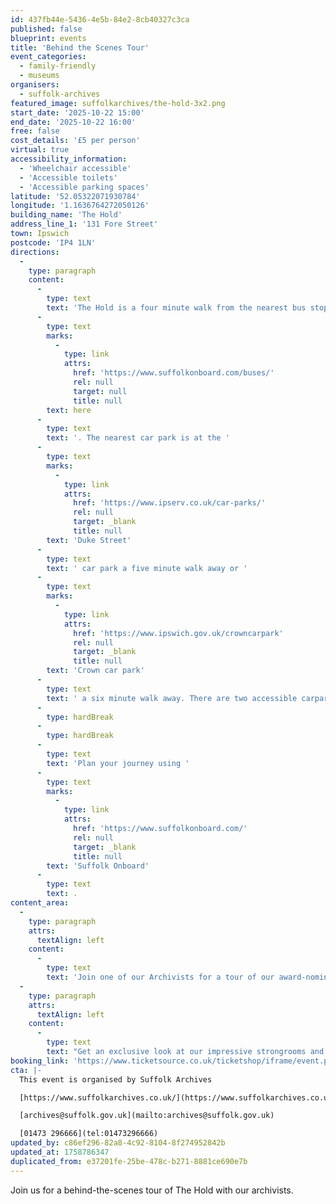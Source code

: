 ```yaml
---
id: 437fb44e-5436-4e5b-84e2-8cb40327c3ca
published: false
blueprint: events
title: 'Behind the Scenes Tour'
event_categories:
  - family-friendly
  - museums
organisers:
  - suffolk-archives
featured_image: suffolkarchives/the-hold-3x2.png
start_date: '2025-10-22 15:00'
end_date: '2025-10-22 16:00'
free: false
cost_details: '£5 per person'
virtual: true
accessibility_information:
  - 'Wheelchair accessible'
  - 'Accessible toilets'
  - 'Accessible parking spaces'
latitude: '52.05322071930784'
longitude: '1.1636764272050126'
building_name: 'The Hold'
address_line_1: '131 Fore Street'
town: Ipswich
postcode: 'IP4 1LN'
directions:
  -
    type: paragraph
    content:
      -
        type: text
        text: 'The Hold is a four minute walk from the nearest bus stop - see the latest bus timetables '
      -
        type: text
        marks:
          -
            type: link
            attrs:
              href: 'https://www.suffolkonboard.com/buses/'
              rel: null
              target: null
              title: null
        text: here
      -
        type: text
        text: '. The nearest car park is at the '
      -
        type: text
        marks:
          -
            type: link
            attrs:
              href: 'https://www.ipserv.co.uk/car-parks/'
              rel: null
              target: _blank
              title: null
        text: 'Duke Street'
      -
        type: text
        text: ' car park a five minute walk away or '
      -
        type: text
        marks:
          -
            type: link
            attrs:
              href: 'https://www.ipswich.gov.uk/crowncarpark'
              rel: null
              target: _blank
              title: null
        text: 'Crown car park'
      -
        type: text
        text: ' a six minute walk away. There are two accessible carpark spaces for blue badge holders in The Hold car park.'
      -
        type: hardBreak
      -
        type: hardBreak
      -
        type: text
        text: 'Plan your journey using '
      -
        type: text
        marks:
          -
            type: link
            attrs:
              href: 'https://www.suffolkonboard.com/'
              rel: null
              target: _blank
              title: null
        text: 'Suffolk Onboard'
      -
        type: text
        text: .
content_area:
  -
    type: paragraph
    attrs:
      textAlign: left
    content:
      -
        type: text
        text: 'Join one of our Archivists for a tour of our award-nominated archive building, The Hold. '
  -
    type: paragraph
    attrs:
      textAlign: left
    content:
      -
        type: text
        text: "Get an exclusive look at our impressive strongrooms and speak to an Archivist about the rich collections we house, and the archival work of the team!\_"
booking_link: 'https://www.ticketsource.co.uk/ticketshop/iframe/event.php?eventhash=e-xoekye&target=&iframe=true'
cta: |-
  This event is organised by Suffolk Archives

  [https://www.suffolkarchives.co.uk/](https://www.suffolkarchives.co.uk/)

  [archives@suffolk.gov.uk](mailto:archives@suffolk.gov.uk)

  [01473 296666](tel:01473296666)
updated_by: c86ef296-82a8-4c92-8104-8f274952842b
updated_at: 1758786347
duplicated_from: e37201fe-25be-478c-b271-8881ce690e7b
---
```

Join us for a behind-the-scenes tour of The Hold with our archivists.